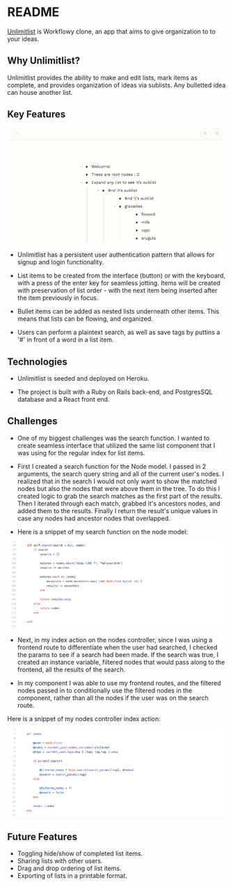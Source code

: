 # README

[Unlimitlist](https://unlimitlist.herokuapp.com/#/) is Workflowy clone, an app that aims to give organization to to your ideas. 

## Why Unlimitlist? 

Unlimitlist provides the ability to make and edit lists, mark items as complete, and provides organization of ideas via sublists. Any bulletted idea can house another list. 

## Key Features

![unlimitlist-app-image](app/assets/images/unlimitlist-ss-3.png)

* Unlimitlist has a persistent user authentication pattern that allows for signup and login functionality. 

* List items to be created from the interface (button) or with the keyboard, with a press of the enter key for seamless jotting. Items will be created with preservation of list order - with the next item being inserted after the item previously in focus. 

* Bullet items can be added as nested lists underneath other items. This means that lists can be flowing, and organized. 

* Users can perform a plaintext search, as well as save tags by puttins a '#' in front of a word in a list item. 

## Technologies

* Unlimitlist is seeded and deployed on Heroku. 

* The project is built with a Ruby on Rails back-end, and PostgresSQL database and a React front end.

## Challenges 

* One of my biggest challenges was the search function. I wanted to create seamless interface that utilized the same list component that I was using for the regular index for list items. 

* First I created a search function for the Node model. I passed in 2 arguments, the search query string and all of the current user's nodes. I realized that in the search I would not only want to show the matched nodes but also the nodes that were above them in the tree. To do this I created logic to grab the search matches as the first part of the results. Then I iterated through each match, grabbed it's ancestors nodes, and added them to the results. Finally I return the result's unique values in case any nodes had ancestor nodes that overlapped. 

* Here is a snippet of my search function on the node model: 

![unlimitlist-app-image](app/assets/images/node-model-screenshot.png)

* Next, in my index action on the nodes controller, since I was using a frontend route to differentiate when the user had searched, I checked the params to see if a search had been made. If the search was true, I created an instance variable, filtered nodes that would pass along to the frontend, all the results of the search. 

* In my component I was able to use my frontend routes, and the filtered nodes passed in to conditionally use the filtered nodes in the component, rather than all the nodes if the user was on the search route.

Here is a snippet of my nodes controller index action: 

![unlimitlist-app-image](app/assets/images/nodes-controller-screenshot.png)


## Future Features

* Toggling hide/show of completed list items.
* Sharing lists with other users. 
* Drag and drop ordering of list items. 
* Exporting of lists in a printable format. 

